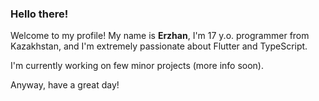 ### Hello there!

Welcome to my profile! My name is **Erzhan**, I'm 17 y.o. programmer from Kazakhstan, and I'm extremely passionate about Flutter and TypeScript.

I'm currently working on few minor projects (more info soon).

Anyway, have a great day!

